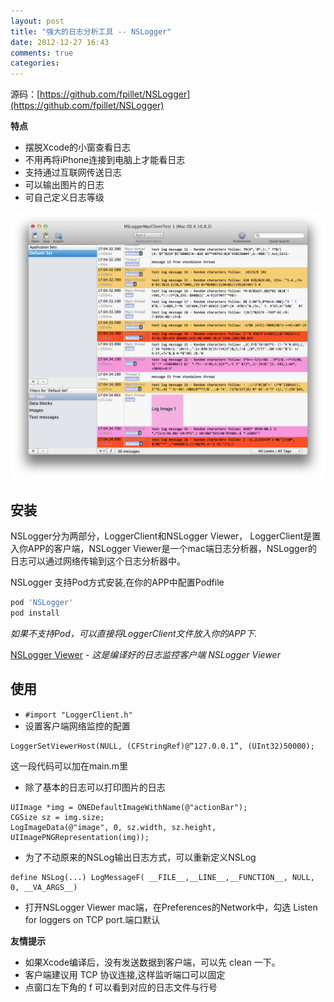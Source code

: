 ```yaml
---
layout: post
title: "强大的日志分析工具 -- NSLogger"
date: 2012-12-27 16:43
comments: true
categories: 
---
```

源码：[https://github.com/fpillet/NSLogger](https://github.com/fpillet/NSLogger)

**特点**

* 摆脱Xcode的小窗查看日志
* 不用再将iPhone连接到电脑上才能看日志
* 支持通过互联网传送日志
* 可以输出图片的日志
* 可自己定义日志等级

![nslogger mainwindow](https://github.com/fpillet/NSLogger/raw/master/Screenshots/mainwindow.png)

## 安装

<!-- more -->

NSLogger分为两部分，LoggerClient和NSLogger Viewer，
LoggerClient是置入你APP的客户端，NSLogger Viewer是一个mac端日志分析器，NSLogger的日志可以通过网络传输到这个日志分析器中。

NSLogger 支持Pod方式安装,在你的APP中配置Podfile
``` ruby
pod 'NSLogger'
pod install
```
*如果不支持Pod，可以直接将LoggerClient文件放入你的APP下.*

[NSLogger Viewer](/assets/NSLoggerViewer.zip) - *这是编译好的日志监控客户端 NSLogger Viewer*

## 使用

* ``` #import "LoggerClient.h" ```
* 设置客户端网络监控的配置
``` objc
LoggerSetViewerHost(NULL, (CFStringRef)@“127.0.0.1”, (UInt32)50000);
```
这一段代码可以加在main.m里

* 除了基本的日志可以打印图片的日志
``` objc
UIImage *img = ONEDefaultImageWithName(@"actionBar");
CGSize sz = img.size;
LogImageData(@"image", 0, sz.width, sz.height, UIImagePNGRepresentation(img));
```
* 为了不动原来的NSLog输出日志方式，可以重新定义NSLog
``` objc
define NSLog(...) LogMessageF( __FILE__,__LINE__,__FUNCTION__, NULL, 0, __VA_ARGS__)
``` 

* 打开NSLogger Viewer mac端，在Preferences的Network中，勾选 Listen for loggers on TCP port.端口默认

**友情提示**

- 如果Xcode编译后，没有发送数据到客户端，可以先 clean 一下。
- 客户端建议用 TCP 协议连接,这样监听端口可以固定
- 点窗口左下角的 f 可以看到对应的日志文件与行号
